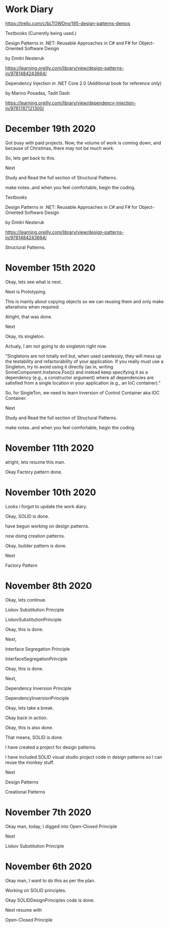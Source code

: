 # Work Diary

https://trello.com/c/bLTOWDnv/195-design-patterns-demos

Textbooks (Currently being used.)

Design Patterns in .NET: Reusable Approaches in C# and F# for Object-Oriented Software Design

by Dmitri Nesteruk

https://learning.oreilly.com/library/view/design-patterns-in/9781484243664/


Dependency Injection in .NET Core 2.0 (Additional book for reference only)

by Marino Posadas, Tadit Dash

https://learning.oreilly.com/library/view/dependency-injection-in/9781787121300/

# December 19th 2020

Got busy with paid projects. Now, the volume of work is coming down, and because of Christmas, there may not be much work. 

So, lets get back to this. 

Next

Study and Read the full section of Structural Patterns.

make notes..and when you feel comfortable, begin the coding. 

Textbooks

Design Patterns in .NET: Reusable Approaches in C# and F# for Object-Oriented Software Design

by Dmitri Nesteruk

https://learning.oreilly.com/library/view/design-patterns-in/9781484243664/

Structural Patterns.



# November 15th 2020

Okay, lets see what is next. 

Next is Prototyping. 

This is mainly about copying objects so we can reusing them and only make alterations 
when required. 

Alright, that was done. 

Next

Okay, its singleton. 

Actualy, I am not going to do singleton right now. 

"Singletons are not totally evil but, when used carelessly, they will mess up the testability and refactorability of your application. If you really must use a Singleton, try to avoid using it directly (as in, writing SomeComponent.Instance.Foo()) and instead keep specifying it as a dependency (e.g., a constructor argument) where all dependencies are satisfied from a single location in your application (e.g., an IoC container)."

So, for SingleTon, we need to learn Inversion of Control Container aka IOC Container. 

Next

Study and Read the full section of Structural Patterns.

make notes..and when you feel comfortable, begin the coding. 


# November 11th 2020

alright, lets resume this man. 

Okay Factory pattern done. 

# November 10th 2020

Looks i forgot to update the work diary. 

Okay, SOLID is done.

have begun working on design patterns. 

now doing creation patterns.

Okay, builder pattern is done. 

Next

Factory Pattern

# November 8th 2020

Okay, lets continue. 

Liskov Substitution Principle

LiskovSubstitutionPrinciple

Okay, this is done. 

Next,

Interface Segregation Principle

InterfaceSegregationPrinciple

Okay, this is done.

Next, 

Dependency Inversion Principle

DependencyInversionPrinciple

Okay, lets take a break.

Okay back in action.

Okay, this is also done.

That means, SOLID is done.

I have created a project for design patterns.

I have included SOLID visual studio project code in design patterns so I can reuse the monkey stuff.

Next

Design Patterns

Creational Patterns

# November 7th 2020

Okay man, today, I digged into Open-Closed Principle

Next 

Liskov Substitution Principle

# November 6th 2020

Okay man, I want to do this as per the plan. 

Working on SOLID principles.

Okay SOLIDDesignPrinciples code is done. 

Next resume with 

Open-Closed Principle



